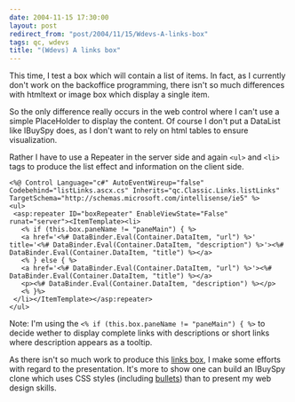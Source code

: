 ```yaml
---
date: 2004-11-15 17:30:00
layout: post
redirect_from: "post/2004/11/15/Wdevs-A-links-box"
tags: qc, wdevs
title: "(Wdevs) A links box"
---
```


This time, I test a box which will contain a list of items. In fact, as I
currently don't work on the backoffice programming, there isn't so much
differences with htmltext or image box which display a single item.

So the only difference really occurs in the web control where I can't use a
simple PlaceHolder to display the content. Of course I don't put a DataList
like IBuySpy does, as I don't want to rely on html tables to ensure
visualization.

Rather I have to use a Repeater in the server side and again
`<ul>` and `<li>` tags to produce the list
effect and information on the client side.

```
<%@ Control Language="c#" AutoEventWireup="false" Codebehind="listLinks.ascx.cs" Inherits="qc.Classic.Links.listLinks" TargetSchema="http://schemas.microsoft.com/intellisense/ie5" %>
<ul>
 <asp:repeater ID="boxRepeater" EnableViewState="False" runat="server"><ItemTemplate><li>
   <% if (this.box.paneName != "paneMain") { %>
   <a href='<%# DataBinder.Eval(Container.DataItem, "url") %>' title='<%# DataBinder.Eval(Container.DataItem, "description") %>'><%# DataBinder.Eval(Container.DataItem, "title") %></a>
   <% } else { %>
   <a href='<%# DataBinder.Eval(Container.DataItem, "url") %>'><%# DataBinder.Eval(Container.DataItem, "title") %></a>
   <p><%# DataBinder.Eval(Container.DataItem, "description") %></p>
   <% }%>
 </li></ItemTemplate></asp:repeater>
</ul>
```

Note: I'm using the `<% if (this.box.paneName !=
"paneMain") { %>` to decide wether to display complete links with
descriptions or short links where description appears as a tooltip.

As there isn't so much work to produce this [
links box](http://web.archive.org/web/20041215050806/http://michel.monoforge.com/default.aspx?idScreen=links), I make some efforts with regard to the presentation. It's more
to show one can build an IBuySpy clone which uses CSS styles (including
[bullets](http://www.stylegala.com/features/bulletmadness/)) than to
present my web design skills.
